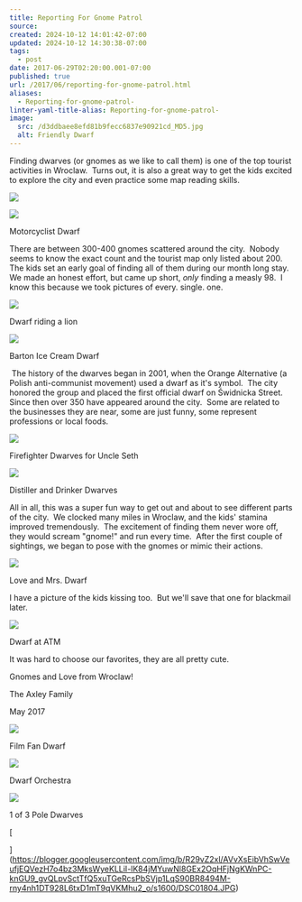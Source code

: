 ```yaml
---
title: Reporting For Gnome Patrol 
source: 
created: 2024-10-12 14:01:42-07:00
updated: 2024-10-12 14:30:38-07:00
tags:
  - post
date: 2017-06-29T02:20:00.001-07:00
published: true
url: /2017/06/reporting-for-gnome-patrol.html
aliases:
  - Reporting-for-gnome-patrol-
linter-yaml-title-alias: Reporting-for-gnome-patrol-
image:
  src: /d3ddbaee8efd81b9fecc6837e90921cd_MD5.jpg
  alt: Friendly Dwarf
---
```


Finding dwarves (or gnomes as we like to call them) is one of the top tourist activities in Wroclaw.  Turns out, it is also a great way to get the kids excited to explore the city and even practice some map reading skills.

![](/e788c6e6da56f992f356d179f51c0091_MD5.jpg)

![](/477c95b5dce506fc22fce85ebdc8fb3e_MD5.jpg)

Motorcyclist Dwarf

There are between 300-400 gnomes scattered around the city.  Nobody seems to know the exact count and the tourist map only listed about 200.  The kids set an early goal of finding all of them during our month long stay.  We made an honest effort, but came up short, _only_ finding a measly 98.  I know this because we took pictures of every. single. one.

![](/e6f44b9a9cba03cc1136f9e77c659f73_MD5.jpg)

Dwarf riding a lion

![](/be111863342d2c471165dc9ddedf03c6_MD5.jpg)

Barton Ice Cream Dwarf

 The history of the dwarves began in 2001, when the Orange Alternative (a Polish anti-communist movement) used a dwarf as it's symbol.  The city honored the group and placed the first official dwarf on Świdnicka Street.  Since then over 350 have appeared around the city.  Some are related to the businesses they are near, some are just funny, some represent professions or local foods.

![](/1d4ce6a8d77a7dbcf9594cce0fe55f2b_MD5.jpg)

Firefighter Dwarves for Uncle Seth

![](/8983194483c22880878cb2f20f38cd44_MD5.jpg)

Distiller and Drinker Dwarves

All in all, this was a super fun way to get out and about to see different parts of the city.  We clocked many miles in Wroclaw, and the kids' stamina improved tremendously.  The excitement of finding them never wore off, they would scream "gnome!" and run every time.  After the first couple of sightings, we began to pose with the gnomes or mimic their actions.

![](/f490f892e7667057ac1d89d8307fcba9_MD5.jpg)

Love and Mrs. Dwarf

I have a picture of the kids kissing too.  But we'll save that one for blackmail later.

![](/b6a3e8f3c6b0bbeeef3d427898dbc311_MD5.jpg)

Dwarf at ATM

It was hard to choose our favorites, they are all pretty cute.

Gnomes and Love from Wroclaw!

The Axley Family

May 2017

![](/2d4f8aa6e22334ed8d6e5e8fdb1275b9_MD5.jpg)

Film Fan Dwarf

![](/feb844fa782142694222932ca123cefd_MD5.jpg)

Dwarf Orchestra

![](/dc59fefdb4fed2ae615818c800930d72_MD5.jpg)

1 of 3 Pole Dwarves

[

](https://blogger.googleusercontent.com/img/b/R29vZ2xl/AVvXsEibVhSwVeufjEQVezH7o4bz3MksWyeKLLiI-lK84jMYuwNl8GEx2OqHFjNgKWnPC-knGU9_gvQLpvSctTfQ5xuTGeRcsPbSVjp1LqS90BR8494M-rny4nh1DT928L6txD1mT9qVKMhu2_o/s1600/DSC01804.JPG)